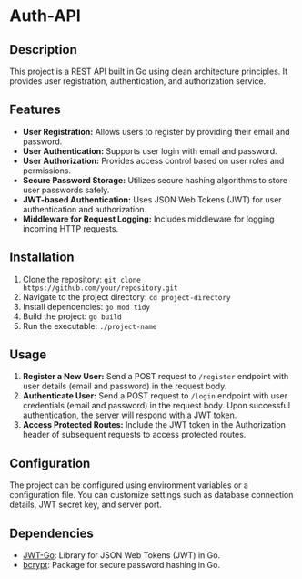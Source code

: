 # Auth-API

## Description
This project is a REST API built in Go using clean architecture principles. It provides user registration, authentication, and authorization service.

## Features
- **User Registration:** Allows users to register by providing their email and password.
- **User Authentication:** Supports user login with email and password.
- **User Authorization:** Provides access control based on user roles and permissions.
- **Secure Password Storage:** Utilizes secure hashing algorithms to store user passwords safely.
- **JWT-based Authentication:** Uses JSON Web Tokens (JWT) for user authentication and authorization.
- **Middleware for Request Logging:** Includes middleware for logging incoming HTTP requests.

## Installation
1. Clone the repository: `git clone https://github.com/your/repository.git`
2. Navigate to the project directory: `cd project-directory`
3. Install dependencies: `go mod tidy`
4. Build the project: `go build`
5. Run the executable: `./project-name`

## Usage
1. **Register a New User:** Send a POST request to `/register` endpoint with user details (email and password) in the request body.
2. **Authenticate User:** Send a POST request to `/login` endpoint with user credentials (email and password) in the request body. Upon successful authentication, the server will respond with a JWT token.
3. **Access Protected Routes:** Include the JWT token in the Authorization header of subsequent requests to access protected routes.

## Configuration
The project can be configured using environment variables or a configuration file. You can customize settings such as database connection details, JWT secret key, and server port.

## Dependencies
- [JWT-Go](https://github.com/dgrijalva/jwt-go): Library for JSON Web Tokens (JWT) in Go.
- [bcrypt](https://pkg.go.dev/golang.org/x/crypto/bcrypt): Package for secure password hashing in Go.
